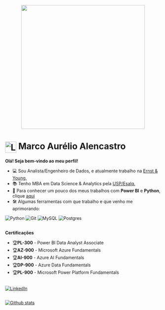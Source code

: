 <div align="center">
  <img src="https://gestionproxima.com/wp-content/uploads/2023/09/PowerBI_Animation.gif" width="400" height="auto"/>
</div>
<h1>
    <a href="https://elidianaandrade.github.io/">
     <img align="center" alt="Logo Marco Alencastro" width="36px" src="https://cdn-icons-png.flaticon.com/512/246/246569.png"></a>
    <span>Marco Aurélio Alencastro</span>
</h1>

<p align="justify">
  <b>Olá! Seja bem-vindo ao meu perfil!</b>
  <br>
  <ul>
    <li>💻 Sou Analista/Engenheiro de Dados, e atualmente trabalho na <a href="https://www.ey.com/en_br" target="_blank">Ernst & Young.</a></li>
    <li>📚 Tenho MBA em Data Science & Analytics pela <a href="https://mbauspesalq.com/" target="_blank">USP/Esalq.</a></li>
    <li>🔗 Para conhecer um pouco dos meus trabalhos com <b>Power BI</b> e <b>Python</b>, clique <a href="https://allen87.com.br" target="_blank">aqui</a></li>
    <li>🛠️ Algumas ferramentas com que trabalho e que venho me aprimorando:</li>
  </ul>
</p>

![Python](https://img.shields.io/badge/python-%23316192.svg?style=for-the-badge&logo=python&logoColor=white) ![Git](https://img.shields.io/badge/git-%23F05033.svg?style=for-the-badge&logo=git&logoColor=white) ![MySQL](https://img.shields.io/badge/mysql-%2300f.svg?style=for-the-badge&logo=mysql&logoColor=white) ![Postgres](https://img.shields.io/badge/postgres-%23316192.svg?style=for-the-badge&logo=postgresql&logoColor=white) 

##
<p align="justify">
  <b>Certificações</b>
  <br>
  <ul>
    <li>🏆<b>PL-300</b> - Power BI Data Analyst Associate</li>
    <li>🏆<b>AZ-900</b> - Microsoft Azure Fundamentals</li>
    <li>🏆<b>AI-900</b> - Azure AI Fundamentals</li>
    <li>🏆<b>DP-900</b> - Azure Data Fundamentals</li>
    <li>🏆<b>PL-900</b> - Microsoft Power Platform Fundamentals</li>
  </ul>
</p>

##
[![LinkedIn](https://img.shields.io/badge/-LinkedIn-0E76A8?style=for-the-badge&logo=linkedin&logoColor=FFF&color:0E76A8)](https://www.linkedin.com/in/marco-alencastro/)
<!--[![Tableau](https://img.shields.io/badge/-Tableau-000?style=for-the-badge&logo=tableau&logoColor=FFF&color:FFF)](https://public.tableau.com/app/profile/marco.alencastro/)-->

##
[![Github stats](https://github-readme-stats.vercel.app/api?username=Marco87&theme=blue&show_icons=true&count_private=true)](https://github.com/Marco87)
